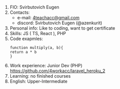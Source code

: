 1. FIO: Svirbutovich Eugen
2. Contacts: 
    + e-mail: 4teachacc@gmail.com
    + discord: Svirbutovich Eugen (@azenkurit) 
3. Personal info: Like to coding, want to get certificate
4. Skills: JS ( TS, React ), PHP
5. Code exapmles: 
    ```
    function multiply(a, b){
    return a * b
    }
    ```
6. Work experience: Junior Dev (PHP) https://github.com/4workacc/laravel_heroku_2
7. Learning: no finished courses
8. English: Upper-Intermediate